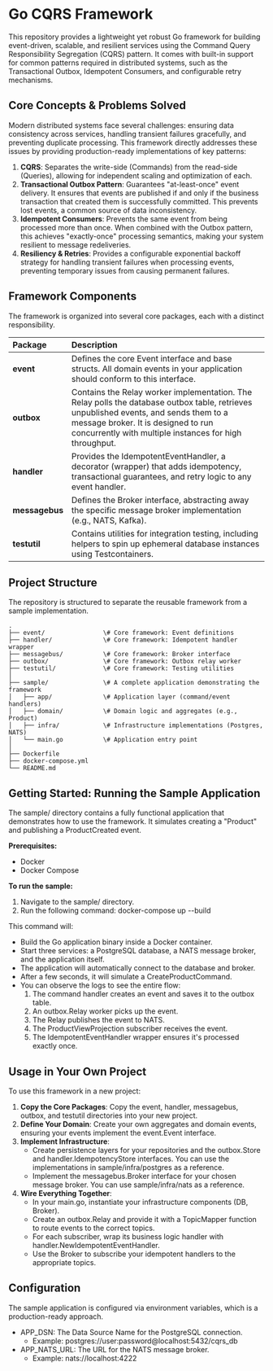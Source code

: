 # **Go CQRS Framework**

This repository provides a lightweight yet robust Go framework for building event-driven, scalable, and resilient services using the Command Query Responsibility Segregation (CQRS) pattern. It comes with built-in support for common patterns required in distributed systems, such as the Transactional Outbox, Idempotent Consumers, and configurable retry mechanisms.

## **Core Concepts & Problems Solved**

Modern distributed systems face several challenges: ensuring data consistency across services, handling transient failures gracefully, and preventing duplicate processing. This framework directly addresses these issues by providing production-ready implementations of key patterns:

1. **CQRS**: Separates the write-side (Commands) from the read-side (Queries), allowing for independent scaling and optimization of each.
2. **Transactional Outbox Pattern**: Guarantees "at-least-once" event delivery. It ensures that events are published if and only if the business transaction that created them is successfully committed. This prevents lost events, a common source of data inconsistency.
3. **Idempotent Consumers**: Prevents the same event from being processed more than once. When combined with the Outbox pattern, this achieves "exactly-once" processing semantics, making your system resilient to message redeliveries.
4. **Resiliency & Retries**: Provides a configurable exponential backoff strategy for handling transient failures when processing events, preventing temporary issues from causing permanent failures.

## **Framework Components**

The framework is organized into several core packages, each with a distinct responsibility.

| Package | Description |
| :---- | :---- |
| **event** | Defines the core Event interface and base structs. All domain events in your application should conform to this interface. |
| **outbox** | Contains the Relay worker implementation. The Relay polls the database outbox table, retrieves unpublished events, and sends them to a message broker. It is designed to run concurrently with multiple instances for high throughput. |
| **handler** | Provides the IdempotentEventHandler, a decorator (wrapper) that adds idempotency, transactional guarantees, and retry logic to any event handler. |
| **messagebus** | Defines the Broker interface, abstracting away the specific message broker implementation (e.g., NATS, Kafka). |
| **testutil** | Contains utilities for integration testing, including helpers to spin up ephemeral database instances using Testcontainers. |

## **Project Structure**

The repository is structured to separate the reusable framework from a sample implementation.
```
.
├── event/                \# Core framework: Event definitions
├── handler/              \# Core framework: Idempotent handler wrapper
├── messagebus/           \# Core framework: Broker interface
├── outbox/               \# Core framework: Outbox relay worker
├── testutil/             \# Core framework: Testing utilities
│
├── sample/               \# A complete application demonstrating the framework
│   ├── app/              \# Application layer (command/event handlers)
│   ├── domain/           \# Domain logic and aggregates (e.g., Product)
│   ├── infra/            \# Infrastructure implementations (Postgres, NATS)
│   └── main.go           \# Application entry point
│
├── Dockerfile
├── docker-compose.yml
└── README.md
```

## **Getting Started: Running the Sample Application**

The sample/ directory contains a fully functional application that demonstrates how to use the framework. It simulates creating a "Product" and publishing a ProductCreated event.

**Prerequisites:**

* Docker
* Docker Compose

**To run the sample:**

1. Navigate to the sample/ directory.
2. Run the following command:
   docker-compose up \--build

This command will:

* Build the Go application binary inside a Docker container.
* Start three services: a PostgreSQL database, a NATS message broker, and the application itself.
* The application will automatically connect to the database and broker.
* After a few seconds, it will simulate a CreateProductCommand.
* You can observe the logs to see the entire flow:
  1. The command handler creates an event and saves it to the outbox table.
  2. An outbox.Relay worker picks up the event.
  3. The Relay publishes the event to NATS.
  4. The ProductViewProjection subscriber receives the event.
  5. The IdempotentEventHandler wrapper ensures it's processed exactly once.

## **Usage in Your Own Project**

To use this framework in a new project:

1. **Copy the Core Packages**: Copy the event, handler, messagebus, outbox, and testutil directories into your new project.
2. **Define Your Domain**: Create your own aggregates and domain events, ensuring your events implement the event.Event interface.
3. **Implement Infrastructure**:
   * Create persistence layers for your repositories and the outbox.Store and handler.IdempotencyStore interfaces. You can use the implementations in sample/infra/postgres as a reference.
   * Implement the messagebus.Broker interface for your chosen message broker. You can use sample/infra/nats as a reference.
4. **Wire Everything Together**:
   * In your main.go, instantiate your infrastructure components (DB, Broker).
   * Create an outbox.Relay and provide it with a TopicMapper function to route events to the correct topics.
   * For each subscriber, wrap its business logic handler with handler.NewIdempotentEventHandler.
   * Use the Broker to subscribe your idempotent handlers to the appropriate topics.

## **Configuration**

The sample application is configured via environment variables, which is a production-ready approach.

* APP\_DSN: The Data Source Name for the PostgreSQL connection.
  * Example: postgres://user:password@localhost:5432/cqrs\_db
* APP\_NATS\_URL: The URL for the NATS message broker.
  * Example: nats://localhost:4222
